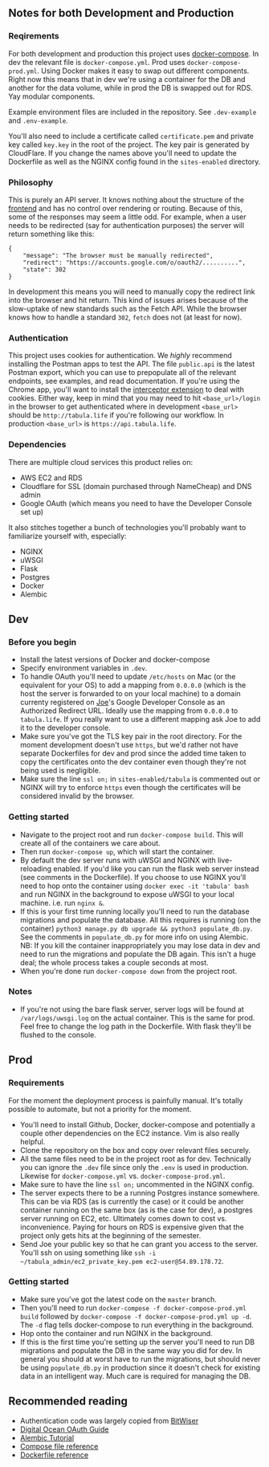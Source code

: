 ## Notes for both Development and Production

### Reqirements

For both development and production this project uses [docker-compose](https://docs.docker.com/compose/). In dev the relevant file is `docker-compose.yml`. Prod uses `docker-compose-prod.yml`. Using Docker makes it easy to swap out different components. Right now this means that in dev we're using a container for the DB and another for the data volume, while in prod the DB is swapped out for RDS. Yay modular components.

Example environment files are included in the repository. See `.dev-example` and `.env-example`. 

You'll also need to include a certificate called `certificate.pem` and private key called `key.key` in the root of the project. The key pair is generated by CloudFlare. If you change the names above you'll need to update the Dockerfile as well as the NGINX config found in the `sites-enabled` directory.

### Philosophy 

This is purely an API server. It knows nothing about the structure of the [frontend](https://github.com/harvard-tabula/frontend) and has no control over rendering or routing. Because of this, some of the responses may seem a little odd. For example, when a user needs to be redirected (say for authentication purposes) the server will return something like this:

```
{
    "message": "The browser must be manually redirected",
    "redirect": "https://accounts.google.com/o/oauth2/..........",
    "state": 302
}
```
In development this means you will need to manually copy the redirect link into the browser and hit return. This kind of issues arises because of the slow-uptake of new standards such as the Fetch API. While the browser knows how to handle a standard `302`, `fetch` does not (at least for now).  


### Authentication

This project uses cookies for authentication. We *highly* recommend installing the Postman apps to test the API. The file `public.api` is the latest Postman export, which you can use to prepopulate all of the relevant endpoints, see examples, and read documentation. If you're using the Chrome app, you'll want to install the [interceptor extension](https://www.getpostman.com/docs/interceptor_cookies) to deal with cookies. Either way, keep in mind that you may need to hit `<base_url>/login` in the browser to get authenticated where in development `<base_url>` should be `http://tabula.life` if you're following our workflow. In production `<base_url>` is `https://api.tabula.life`. 

### Dependencies

There are multiple cloud services this product relies on:

* AWS EC2 and RDS
* Cloudflare for SSL (domain purchased through NameCheap) and DNS admin
* Google OAuth (which means you need to have the Developer Console set up) 

It also stitches together a bunch of technologies you'll probably want to familiarize yourself with, especially: 

* NGINX
* uWSGI 
* Flask 
* Postgres
* Docker
* Alembic

## Dev

### Before you begin
* Install the latest versions of Docker and docker-compose
* Specify environment variables in `.dev`. 
* To handle OAuth you'll need to update `/etc/hosts` on Mac (or the equivalent for your OS) to add a mapping from `0.0.0.0` (which is the host the server is forwarded to on your local machine) to a domain currenty registered on [Joe](https://www.github.com/josephwandile)'s Google Developer Console as an Authorized Redirect URL. Ideally use the mapping from  `0.0.0.0` to `tabula.life`. If you really want to use a different mapping ask Joe to add it to the developer console.
* Make sure you've got the TLS key pair in the root directory. For the moment development doesn't use `https`, but we'd rather not have separate Dockerfiles for dev and prod since the added time taken to copy the certificates onto the dev container even though they're not being used is negligible.
* Make sure the line `ssl on;` in `sites-enabled/tabula` is commented out or NGINX will try to enforce `https` even though the certificates will be considered invalid by the browser.

### Getting started
* Navigate to the project root and run `docker-compose build`. This will create all of the containers we care about. 
* Then run `docker-compose up`, which will start the container. 
* By default the dev server runs with uWSGI and NGINX with live-reloading enabled. If you'd like you can run the flask web server instead (see comments in the Dockerfile). If you choose to use NGINX you'll need to hop onto the container using `docker exec -it 'tabula' bash` and run NGINX in the background to expose uWSGI to your local machine. i.e. run `nginx &`. 
* If this is your first time running locally you'll need to run the database migrations and populate the database. All this requires is running (on the container) `python3 manage.py db upgrade && python3 populate_db.py`. See the comments in `populate_db.py` for more info on using Alembic. NB: If you kill the container inappropriately you may lose data in dev and need to run the migrations and populate the DB again. This isn't a huge deal; the whole process takes a couple seconds at most.
* When you're done run `docker-compose down` from the project root.

### Notes
* If you're not using the bare flask server, server logs will be found at `/var/logs/uwsgi.log` on the actual container. This is the same for prod. Feel free to change the log path in the Dockerfile. With flask they'll be flushed to the console.

## Prod
### Requirements

For the moment the deployment process is painfully manual. It's totally possible to automate, but not a priority for the moment.

* You'll need to install Github, Docker, docker-compose and potentially a couple other dependencies on the EC2 instance. Vim is also really helpful.
* Clone the repository on the box and copy over relevant files securely.
* All the same files need to be in the project root as for dev. Technically you can ignore the `.dev` file since only the `.env` is used in production. Likewise for `docker-compose.yml` vs. `docker-compose-prod.yml`. 
* Make sure to have the line `ssl on;` uncommented in the NGINX config. 
* The server expects there to be a running Postgres instance somewhere. This can be via RDS (as is currently the case) or it could be another container running on the same box (as is the case for dev), a postgres server running on EC2, etc. Ultimately comes down to cost vs. inconvenience. Paying for hours on RDS is expensive given that the project only gets hits at the beginning of the semester.
* Send Joe your public key so that he can grant you access to the server. You'll ssh on using something like `ssh -i ~/tabula_admin/ec2_private_key.pem ec2-user@54.89.178.72`.

### Getting started 

* Make sure you've got the latest code on the `master` branch. 
* Then you'll need to run `docker-compose -f docker-compose-prod.yml build` followed by `docker-compose -f docker-compose-prod.yml up -d`. The `-d` flag tells docker-compose to run everything in the background. 
* Hop onto the container and run NGINX in the background.
* If this is the first time you're setting up the server you'll need to run DB migrations and populate the DB in the same way you did for dev. In general you should at worst have to run the migrations, but should never be using `populate_db.py` in production since it doesn't check for existing data in an intelligent way. Much care is required for managing the DB. 

## Recommended reading 
* Authentication code was largely copied from [BitWiser](http://bitwiser.in/2015/09/09/add-google-login-in-flask.html)
* [Digital Ocean OAuth Guide](https://www.digitalocean.com/community/tutorials/an-introduction-to-oauth-2)
* [Alembic Tutorial](http://alembic.zzzcomputing.com/en/latest/tutorial.html)
* [Compose file reference](https://docs.docker.com/compose/compose-file/)
* [Dockerfile reference](https://docs.docker.com/engine/reference/builder/)
